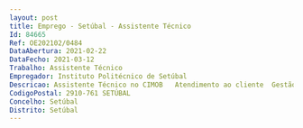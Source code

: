 ```yaml
--- 
layout: post
title: Emprego - Setúbal - Assistente Técnico
Id: 84665
Ref: OE202102/0484
DataAbertura: 2021-02-22
DataFecho: 2021-03-12
Trabalho: Assistente Técnico
Empregador: Instituto Politécnico de Setúbal
Descricao: Assistente Técnico no CIMOB   Atendimento ao cliente  Gestão de candidaturas para mobilidade de trabalhadores do IPS no âmbito do programa Erasmus+  Organização dos processos de mobilidade internacional dos trabalhadores (do IPS e de outras instituições)  Recolha de informação junto das diferentes UOs e serviços, e respetiva sistematização, relativa às atividades de internacionalização do IPS para efeitos de informação de gestão  Contactos com IES estrangeiras parceiras  Gestão de candidaturas a mobilidade nacional de estudantes no âmbito do Programa Vasco da Gama  Organização da parte logística da Semana Internacional do IPS  Apoio às semanas de acolhimento de estudantes em mobilidade  Gestão de candidaturas a mobilidade internacional de estudantes do IPS, no âmbito do protocolo entre o CCISP e o IPMacau  Atualização da informação no portal do IPS relativa à mobilidade de trabalhadores e de estudantes  Contactos com entidades parceiras e carregamento dos Inter institutional Agreements (IIAs) Erasmus+ no Dashboard  Reporte DGES > Via Rápida  Preenchimento de ficheiro disponibilizado pela DI, com informação sobre os estudantes IN, para efeitos de inscrição no SI  Preenchimento de ficheiro para comunicar a lista de estudantes outgoing aos SAS e à Divisão Académica  Apoiar na gestão  divulgação de candidaturas para cursos de língua.
CodigoPostal: 2910-761 SETÚBAL
Concelho: Setúbal
Distrito: Setúbal
--- 
```

